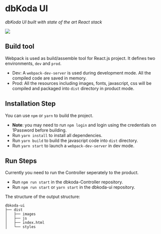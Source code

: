 # dbKoda UI
*dbKoda UI built with state of the art React stack*

<p align="left">
  <a href="https://david-dm.org/SouthbankSoftware/dbkoda-ui?type=dev">
    <img src="https://img.shields.io/david/dev/SouthbankSoftware/dbkoda-ui.svg?style=flat-square">
  </a>
</p>

## Build tool

Webpack is used as build/assemble tool for React.js project. It defines two environments, `dev` and `prod`.

* Dev:
    A `webpack-dev-server` is used during development mode. All the compiled code are saved in memory.
* Prod:
    All the resources including images, fonts, javascript, css will be compiled and packaged into `dist` directory in product mode.

## Installation Step

You can use `npm` or `yarn` to build the project.

* **Note**: you may need to run `npm login` and login using the credentials on 1Password before building.
* Run `yarn install` to install all dependencies.
* Run `yarn build` to build the javascript code into `dist` directory.
* Run `yarn start` to launch a `webpack-dev-server` in dev mode.

## Run Steps

Currently you need to run the Controller seperately to the product.

* Run `npm run start` in the dbkoda-Controller repository.
* Run `npm run start` or `yarn start` in the dbkoda-ui repository.

The structure of the output structure:

```text
dbkoda-ui
├── dist
│   ├── images
│   ├── js
│   ├── index.html
│   └── styles
```
